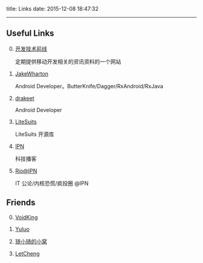 title: Links
date: 2015-12-08 18:47:32

---

## Useful Links

0. [开发技术前线](http://www.devtf.cn)

   定期提供移动开发相关的资讯资料的一个网站

1. [JakeWharton](http://jakewharton.com)

   Android Developer。ButterKnife/Dagger/RxAndroid/RxJava

2. [drakeet](http://drakeet.me)

   Android Developer

3. [LiteSuits](http://litesuits.com)

   LiteSuits 开源库

4. [IPN](http://ipn.li)

   科技播客

5. [Rio@IPN](http://riobard.com)

   IT 公论/内核恐慌/疯投圈 @IPN



## Friends

0. [VoidKing](http://voidking.com)

1. [Yuluo](http://yuluoding.com)

2. [琦小琦的小窝](http://luqiqi1225.github.io)

3. [LetCheng](http://letcheng.com)
